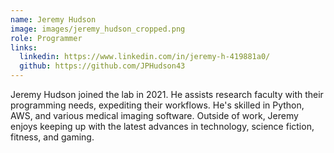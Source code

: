 ```yaml
---
name: Jeremy Hudson
image: images/jeremy_hudson_cropped.png
role: Programmer
links:
  linkedin: https://www.linkedin.com/in/jeremy-h-419881a0/
  github: https://github.com/JPHudson43
---
```


Jeremy Hudson joined the lab in 2021. He assists research faculty with their programming needs, expediting their workflows. He's skilled in Python, AWS, and various medical imaging software. Outside of work, Jeremy enjoys keeping up with the latest advances in technology, science fiction, fitness, and gaming.
